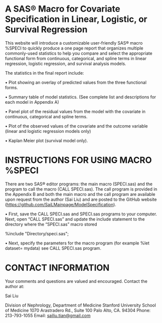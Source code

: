 # A SAS® Macro for Covariate Specification in Linear, Logistic, or Survival Regression

This website will introduce a customizable user-friendly SAS® macro %SPECI to quickly produce a one page report that organizes multiple commonly-used statistics to help you compare and select the appropriate functional form from continuous, categorical, and spline terms in linear regression, logistic regression, and survival analysis models.  

The statistics in the final report include:

•	Plot showing an overlay of predicted values from the three functional forms. 

•	Summary table of model statistics. (See complete list and descriptions for each model in Appendix A) 

•	Panel plot of the residual values from the model with the covariate in continuous, categorical and spline terms. 

•	Plot of the observed values of the covariate and the outcome variable (linear and logistic regression models only)

•	Kaplan Meier plot (survival model only). 


# INSTRUCTIONS FOR USING MACRO %SPECI 

There are two SAS® editor programs: the main macro (SPECI.sas) and the program to call the macro (CALL SPECI.sas). The call program is provided in the Appendix B and both the main macro and the call program are available upon request from the author (Sai Liu) and are posted to the GitHub website (https://github.com/SaiLMainpage/ModelSpecification).

• First, save the CALL SPECI.sas and SPECI.sas programs to your computer. Next, open “CALL SPECI.sas” and update the include statement to the directory where the “SPECI.sas” macro stored 

   %include "Directory/speci.sas";

• Next, specify the parameters for the macro program (for example %let dataset= mydata) see CALL SPECI.sas program.

     
# CONTACT INFORMATION 
  Your comments and questions are valued and encouraged. Contact the author at:

  Sai Liu

  Division of Nephrology, Department of Medicine 
  Stanford University School of Medicine
  1070 Arastradero Rd., Suite 100
  Palo Alto, CA. 94304
  Phone: 213-793-1055
  Email: sailiu.tian@gmail.com
